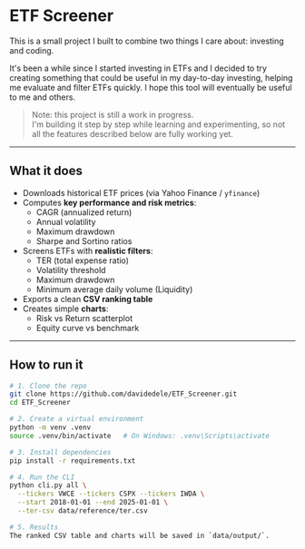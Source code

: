 # ETF Screener

This is a small project I built to combine two things I care about: investing and coding.  

It's been a while since I started investing in ETFs and I decided to try creating something that could be useful in my day-to-day investing, helping me evaluate and filter ETFs quickly. I hope this tool will eventually be useful to me and others.

> Note: this project is still a work in progress.  
> I'm building it step by step while learning and experimenting, so not all the features described below are fully working yet.

---

##  What it does
- Downloads historical ETF prices (via Yahoo Finance / `yfinance`)
- Computes **key performance and risk metrics**:
  - CAGR (annualized return)
  - Annual volatility
  - Maximum drawdown
  - Sharpe and Sortino ratios
- Screens ETFs with **realistic filters**:
  - TER (total expense ratio)
  - Volatility threshold
  - Maximum drawdown
  - Minimum average daily volume (Liquidity)
- Exports a clean **CSV ranking table**
- Creates simple **charts**:
  - Risk vs Return scatterplot
  - Equity curve vs benchmark

---

##  How to run it

```bash
# 1. Clone the repo
git clone https://github.com/davidedele/ETF_Screener.git
cd ETF_Screener

# 2. Create a virtual environment
python -m venv .venv
source .venv/bin/activate   # On Windows: .venv\Scripts\activate

# 3. Install dependencies
pip install -r requirements.txt

# 4. Run the CLI
python cli.py all \
  --tickers VWCE --tickers CSPX --tickers IWDA \
  --start 2018-01-01 --end 2025-01-01 \
  --ter-csv data/reference/ter.csv

# 5. Results
The ranked CSV table and charts will be saved in `data/output/`.
